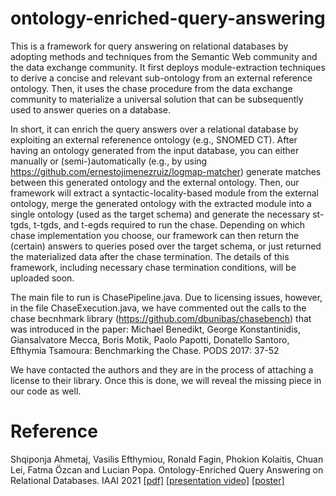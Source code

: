 # ontology-enriched-query-answering

This is a framework for query answering on relational databases by adopting methods and techniques from the Semantic Web community and the data exchange community. 
It first deploys module-extraction techniques to derive a concise and relevant sub-ontology from an external reference ontology. Then, it uses the chase procedure from the data exchange community to materialize a universal solution that can be subsequently used to answer queries on a database. 

In short, it can enrich the query answers over a relational database by exploiting an external referenence ontology (e.g., SNOMED CT). After having an ontology generated from the input database, you can either manually or (semi-)automatically (e.g., by using https://github.com/ernestojimenezruiz/logmap-matcher) generate matches between this generated ontology and the external ontology. Then, our framework will extract a syntactic-locality-based module from the external ontology, merge the generated ontology with the extracted module into a single ontology (used as the target schema) and generate the necessary st-tgds, t-tgds, and t-egds required to run the chase. Depending on which chase implementation you choose, our framework can then return the (certain) answers to queries posed over the target schema, or just returned the materialized data after the chase termination. 
The details of this framework, including necessary chase termination conditions, will be uploaded soon. 

The main file to run is ChasePipeline.java. 
Due to licensing issues, however, in the file ChaseExecution.java, we have commented out the calls to the chase becnhmark library (https://github.com/dbunibas/chasebench) that was introduced in the paper: 
Michael Benedikt, George Konstantinidis, Giansalvatore Mecca, Boris Motik, Paolo Papotti, Donatello Santoro, Efthymia Tsamoura:
Benchmarking the Chase. PODS 2017: 37-52

We have contacted the authors and they are in the process of attaching a license to their library. Once this is done, we will reveal the missing piece in our code as well. 

# Reference

Shqiponja Ahmetaj, Vasilis Efthymiou, Ronald Fagin, Phokion Kolaitis, Chuan Lei, Fatma Özcan and Lucian Popa. Ontology-Enriched Query Answering on Relational Databases. IAAI 2021 [[pdf]](https://ojs.aaai.org/index.php/AAAI/article/view/17789/17596) [[presentation video]](https://www.csd.uoc.gr/~vefthym/videos/IAAI21-OntoEnrichedQA-presentation.mp4) [[poster]](https://www.csd.uoc.gr/~vefthym/publications/IAAI-21_paper59_OntologyEnrichedQA(poster).pdf)
